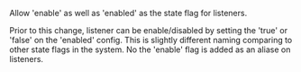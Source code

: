 Allow 'enable' as well as 'enabled' as the state flag for listeners.

Prior to this change, listener can be enable/disabled by setting the 'true' or 'false' on the 'enabled' config.
This is slightly different naming comparing to other state flags in the system.
No the 'enable' flag is added as an aliase on listeners.

